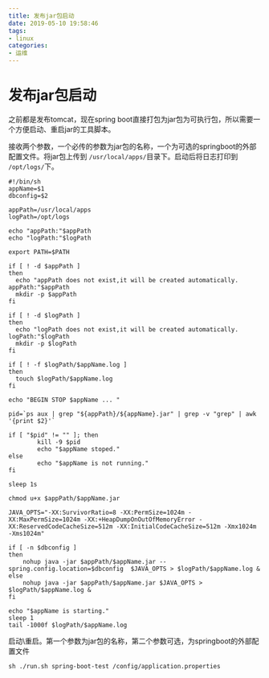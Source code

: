 ```yaml
---
title: 发布jar包启动
date: 2019-05-10 19:58:46
tags:
- linux
categories:
- 运维
---
```


# 发布jar包启动

之前都是发布tomcat，现在spring boot直接打包为jar包为可执行包，所以需要一个方便启动、重启jar的工具脚本。

<!--more-->

接收两个参数，一个必传的参数为jar包的名称，一个为可选的springboot的外部配置文件。将jar包上传到 `/usr/local/apps/`目录下。启动后将日志打印到 `/opt/logs/`下。

```shell
#!/bin/sh
appName=$1
dbconfig=$2

appPath=/usr/local/apps
logPath=/opt/logs

echo "appPath:"$appPath
echo "logPath:"$logPath

export PATH=$PATH

if [ ! -d $appPath ]
then
  echo "appPath does not exist,it will be created automatically. appPath:"$appPath
  mkdir -p $appPath
fi

if [ ! -d $logPath ]
then
  echo "logPath does not exist,it will be created automatically. logPath:"$logPath
  mkdir -p $logPath
fi

if [ ! -f $logPath/$appName.log ]
then
  touch $logPath/$appName.log
fi

echo "BEGIN STOP $appName ... "

pid=`ps aux | grep "${appPath}/${appName}.jar" | grep -v "grep" | awk '{print $2}'`

if [ "$pid" != "" ]; then
        kill -9 $pid
        echo "$appName stoped."
else
        echo "$appName is not running."
fi

sleep 1s

chmod u+x $appPath/$appName.jar

JAVA_OPTS="-XX:SurvivorRatio=8 -XX:PermSize=1024m -XX:MaxPermSize=1024m -XX:+HeapDumpOnOutOfMemoryError -XX:ReservedCodeCacheSize=512m -XX:InitialCodeCacheSize=512m -Xmx1024m -Xms1024m"

if [ -n $dbconfig ]
then
	nohup java -jar $appPath/$appName.jar --spring.config.location=$dbconfig  $JAVA_OPTS > $logPath/$appName.log &
else 
	nohup java -jar $appPath/$appName.jar $JAVA_OPTS > $logPath/$appName.log &
fi

echo "$appName is starting."
sleep 1
tail -1000f $logPath/$appName.log
```

启动\重启。第一个参数为jar包的名称，第二个参数可选，为springboot的外部配置文件

```shell
sh ./run.sh spring-boot-test /config/application.properties
```

